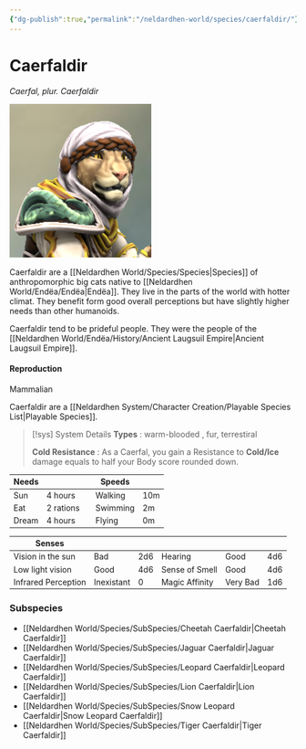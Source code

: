 ```yaml
---
{"dg-publish":true,"permalink":"/neldardhen-world/species/caerfaldir/"}
---
```


# Caerfaldir
*Caerfal, plur. Caerfaldir*

![Ahiir.png|100](/img/user/Images/Species/Ahiir.png)

Caerfaldir are a [[Neldardhen World/Species/Species\|Species]] of anthropomorphic big cats native to [[Neldardhen World/Endëa/Endëa\|Endëa]]. They live in the parts of the world with hotter climat. They benefit form good overall perceptions but have slightly higher needs than other humanoids.

Caerfaldir tend to be prideful people. They were the people of the [[Neldardhen World/Endëa/History/Ancient Laugsuil Empire\|Ancient Laugsuil Empire]].
#### Reproduction
Mammalian

Caerfaldir are a [[Neldardhen System/Character Creation/Playable Species List\|Playable Species]].

> [!sys] System Details
> **Types** : warm-blooded , fur, terrestiral 
> 
> **Cold Resistance** : As a Caerfal, you gain a Resistance to **Cold/Ice** damage equals to half your Body score rounded down.
> 
| **Needs** |           |     | **Speeds** |     |
| --------- | --------- | --- | ---------- | --- |
| Sun       | 4 hours   |     | Walking    | 10m |
| Eat       | 2 rations |     | Swimming   | 2m  |
| Dream     | 4 hours   |     | Flying     | 0m  |
> 
| **Senses**          |            |     |                |          |     |
| ------------------- | ---------- | --- | -------------- | -------- | --- |
| Vision in the sun   | Bad        | 2d6 | Hearing        | Good     | 4d6 |
| Low light vision    | Good       | 4d6 | Sense of Smell | Good     | 4d6 |
| Infrared Perception | Inexistant | 0   | Magic Affinity | Very Bad | 1d6 |

### Subspecies
- [[Neldardhen World/Species/SubSpecies/Cheetah Caerfaldir\|Cheetah Caerfaldir]]
- [[Neldardhen World/Species/SubSpecies/Jaguar Caerfaldir\|Jaguar Caerfaldir]]
- [[Neldardhen World/Species/SubSpecies/Leopard Caerfaldir\|Leopard Caerfaldir]]
- [[Neldardhen World/Species/SubSpecies/Lion Caerfaldir\|Lion Caerfaldir]]
- [[Neldardhen World/Species/SubSpecies/Snow Leopard Caerfaldir\|Snow Leopard Caerfaldir]]
- [[Neldardhen World/Species/SubSpecies/Tiger Caerfaldir\|Tiger Caerfaldir]]